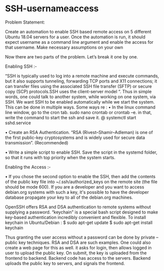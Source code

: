 # SSH-usernameaccess
Problem Statement: 

Create an automation to enable SSH based remote access on 5 different Ubuntu 18.04 servers for a user. Once the automation is run, it should expect username as a command line argument and enable the access for that username. Make necessary assumptions on your own



Now there are two parts of the problem. Let’s break it one by one.


Enabling SSH :-

“SSH is typically used to log into a remote machine and execute commands, but it also supports tunneling, forwarding TCP ports and X11 connections; it can transfer files using the associated SSH file transfer (SFTP) or secure copy (SCP) protocols.SSH uses the client-server model “. Thus in simple words, one could talk to another system, while working on one system, via SSH.
We want SSH to be enabled automatically while we start the system. This can be done in multiple ways. Some ways re :
•	In the linux command line window, go to the cron tab. 
              sudo nano crontab                or             crontab –e.
in that, write the command to start the ssh and save it.
              @ systemctl start sshd.service

•	Create an RSA Authentication. “RSA (Rivest–Shamir–Adleman) is one of the first public-key cryptosystems and is widely used for secure data transmission”. (Recommended) 

•	Write a simple script to enable SSH. Save the script in the systemd folder, so that it runs with top priority when the system starts.





Enabling the Access :-

•	If you chose the second option to enable the SSH, then add the contents of the public key file into ~/.ssh/authorized_keys on the remote site (the file should be mode 600). 
If you are a developer and you want to access debian.org systems with such a key, it's possible to have the developer database propagate your key to all of the debian.org machines.

OpenSSH offers RSA and DSA authentication to remote systems without supplying a password. “keychain” is a special bash script designed to make key-based authentication incredibly convenient and flexible.
To install keychain in Ubuntu/Debian : 
              $ sudo apt-get update
              $ sudo apt-get install keychain

Thus granting the user access without a password can be done by private – public key techniques. RSA and DSA are such examples. One could also create a web page for this as well. it asks for login, then allows logged in user to upload the  public key. On submit, the key is uploaded from the frontend to backend. Backend code has access to the servers. Backend uploads the public key to servers, and signals the frontend. 		

